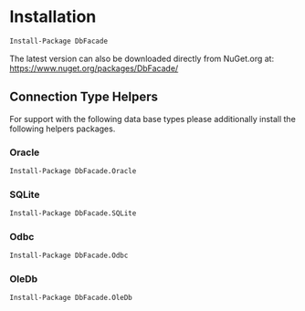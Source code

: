 ﻿# Installation
```bash
Install-Package DbFacade
```
The latest version can also be downloaded directly from NuGet.org at: https://www.nuget.org/packages/DbFacade/

## Connection Type Helpers
For support with the following data base types please additionally install the following helpers packages. 
### Oracle
```bash
Install-Package DbFacade.Oracle
```
### SQLite
```bash
Install-Package DbFacade.SQLite
```
### Odbc
```bash
Install-Package DbFacade.Odbc
```
### OleDb
```bash
Install-Package DbFacade.OleDb
```
